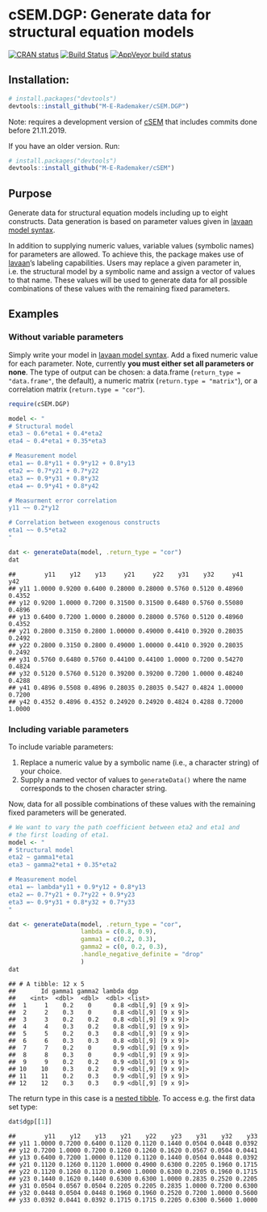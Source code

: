 
<!-- README.md is generated from README.Rmd. Please edit that file -->

# cSEM.DGP: Generate data for structural equation models

[![CRAN
status](https://www.r-pkg.org/badges/version/cSEM.DGP)](https://cran.r-project.org/package=cSEM.DGP)
[![Build
Status](https://travis-ci.com/M-E-Rademaker/cSEM.DGP.svg?branch=master)](https://travis-ci.com/M-E-Rademaker/cSEM.DGP)
[![AppVeyor build
status](https://ci.appveyor.com/api/projects/status/github/M-E-Rademaker/cSEM.DGP?branch=master&svg=true)](https://ci.appveyor.com/project/M-E-Rademaker/csem-dgp)

## Installation:

``` r
# install.packages("devtools")
devtools::install_github("M-E-Rademaker/cSEM.DGP")
```

Note: requires a development version of
[cSEM](https://github.com/M-E-Rademaker/cSEM) that includes commits done
before 21.11.2019.

If you have an older version. Run:

``` r
# install.packages("devtools")
devtools::install_github("M-E-Rademaker/cSEM")
```

## Purpose

Generate data for structural equation models including up to eight
constructs. Data generation is based on parameter values given in
[lavaan model syntax](http://lavaan.ugent.be/tutorial/syntax1.html).

In addition to supplying numeric values, variable values (symbolic
names) for parameters are allowed. To achieve this, the package makes
use of [lavaan](http://lavaan.ugent.be/)’s labeling capabilities. Users
may replace a given parameter in, i.e. the structural model by a
symbolic name and assign a vector of values to that name. These values
will be used to generate data for all possible combinations of these
values with the remaining fixed parameters.

## Examples

### Without variable parameters

Simply write your model in [lavaan model
syntax](http://lavaan.ugent.be/tutorial/syntax1.html). Add a fixed
numeric value for each parameter. Note, currently **you must either set
all parameters or none**. The type of output can be chosen: a data.frame
(`return_type = "data.frame"`, the default), a numeric matrix
(`return.type = "matrix"`), or a correlation matrix (`return.type =
"cor"`).

``` r
require(cSEM.DGP)

model <- "
# Structural model
eta3 ~ 0.6*eta1 + 0.4*eta2
eta4 ~ 0.4*eta1 + 0.35*eta3

# Measurement model
eta1 =~ 0.8*y11 + 0.9*y12 + 0.8*y13
eta2 =~ 0.7*y21 + 0.7*y22 
eta3 =~ 0.9*y31 + 0.8*y32
eta4 =~ 0.9*y41 + 0.8*y42

# Measurment error correlation
y11 ~~ 0.2*y12

# Correlation between exogenous constructs
eta1 ~~ 0.5*eta2
"

dat <- generateData(model, .return_type = "cor")
dat
```

    ##        y11    y12    y13     y21     y22    y31    y32     y41    y42
    ## y11 1.0000 0.9200 0.6400 0.28000 0.28000 0.5760 0.5120 0.48960 0.4352
    ## y12 0.9200 1.0000 0.7200 0.31500 0.31500 0.6480 0.5760 0.55080 0.4896
    ## y13 0.6400 0.7200 1.0000 0.28000 0.28000 0.5760 0.5120 0.48960 0.4352
    ## y21 0.2800 0.3150 0.2800 1.00000 0.49000 0.4410 0.3920 0.28035 0.2492
    ## y22 0.2800 0.3150 0.2800 0.49000 1.00000 0.4410 0.3920 0.28035 0.2492
    ## y31 0.5760 0.6480 0.5760 0.44100 0.44100 1.0000 0.7200 0.54270 0.4824
    ## y32 0.5120 0.5760 0.5120 0.39200 0.39200 0.7200 1.0000 0.48240 0.4288
    ## y41 0.4896 0.5508 0.4896 0.28035 0.28035 0.5427 0.4824 1.00000 0.7200
    ## y42 0.4352 0.4896 0.4352 0.24920 0.24920 0.4824 0.4288 0.72000 1.0000

### Including variable parameters

To include variable parameters:

1.  Replace a numeric value by a symbolic name (i.e., a character
    string) of your choice.
2.  Supply a named vector of values to `generateData()` where the name
    corresponds to the chosen character string.

Now, data for all possible combinations of these values with the
remaining fixed parameters will be generated.

``` r
# We want to vary the path coefficient between eta2 and eta1 and 
# the first loading of eta1.
model <- "
# Structural model
eta2 ~ gamma1*eta1
eta3 ~ gamma2*eta1 + 0.35*eta2

# Measurement model
eta1 =~ lambda*y11 + 0.9*y12 + 0.8*y13
eta2 =~ 0.7*y21 + 0.7*y22 + 0.9*y23
eta3 =~ 0.9*y31 + 0.8*y32 + 0.7*y33
"

dat <- generateData(model, .return_type = "cor", 
                    lambda = c(0.8, 0.9),
                    gamma1 = c(0.2, 0.3),
                    gamma2 = c(0, 0.2, 0.3),
                    .handle_negative_definite = "drop"
                    )
dat
```

    ## # A tibble: 12 x 5
    ##       Id gamma1 gamma2 lambda dgp              
    ##    <int>  <dbl>  <dbl>  <dbl> <list>           
    ##  1     1    0.2    0      0.8 <dbl[,9] [9 x 9]>
    ##  2     2    0.3    0      0.8 <dbl[,9] [9 x 9]>
    ##  3     3    0.2    0.2    0.8 <dbl[,9] [9 x 9]>
    ##  4     4    0.3    0.2    0.8 <dbl[,9] [9 x 9]>
    ##  5     5    0.2    0.3    0.8 <dbl[,9] [9 x 9]>
    ##  6     6    0.3    0.3    0.8 <dbl[,9] [9 x 9]>
    ##  7     7    0.2    0      0.9 <dbl[,9] [9 x 9]>
    ##  8     8    0.3    0      0.9 <dbl[,9] [9 x 9]>
    ##  9     9    0.2    0.2    0.9 <dbl[,9] [9 x 9]>
    ## 10    10    0.3    0.2    0.9 <dbl[,9] [9 x 9]>
    ## 11    11    0.2    0.3    0.9 <dbl[,9] [9 x 9]>
    ## 12    12    0.3    0.3    0.9 <dbl[,9] [9 x 9]>

The return type in this case is a [nested
tibble](https://tidyr.tidyverse.org/articles/nest.html). To access
e.g. the first data set type:

``` r
dat$dgp[[1]]
```

    ##        y11    y12    y13    y21    y22    y23    y31    y32    y33
    ## y11 1.0000 0.7200 0.6400 0.1120 0.1120 0.1440 0.0504 0.0448 0.0392
    ## y12 0.7200 1.0000 0.7200 0.1260 0.1260 0.1620 0.0567 0.0504 0.0441
    ## y13 0.6400 0.7200 1.0000 0.1120 0.1120 0.1440 0.0504 0.0448 0.0392
    ## y21 0.1120 0.1260 0.1120 1.0000 0.4900 0.6300 0.2205 0.1960 0.1715
    ## y22 0.1120 0.1260 0.1120 0.4900 1.0000 0.6300 0.2205 0.1960 0.1715
    ## y23 0.1440 0.1620 0.1440 0.6300 0.6300 1.0000 0.2835 0.2520 0.2205
    ## y31 0.0504 0.0567 0.0504 0.2205 0.2205 0.2835 1.0000 0.7200 0.6300
    ## y32 0.0448 0.0504 0.0448 0.1960 0.1960 0.2520 0.7200 1.0000 0.5600
    ## y33 0.0392 0.0441 0.0392 0.1715 0.1715 0.2205 0.6300 0.5600 1.0000
